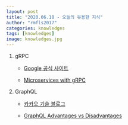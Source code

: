 ```yaml
---
layout: post
title: "2020.06.18 - 오늘의 유용한 지식"
author: "rmfls2017"
categories: knowledges
tags: [knowledges]
image: knowledges.jpg
---
```


1. gRPC

    * [Google 공식 사이트](https://www.grpc.io/)

    * [Microservices with gRPC](https://medium.com/@goinhacker/microservices-with-grpc-d504133d191d)

2. GraphQL

    * [카카오 기술 블로그](https://tech.kakao.com/2019/08/01/graphql-basic/)

    * [GraphQL Advantages vs Disadvantages](https://www.robinwieruch.de/why-graphql-advantages-disadvantages-alternatives)